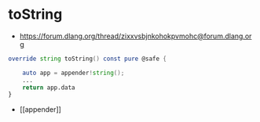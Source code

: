 # toString

- https://forum.dlang.org/thread/zixxvsbjnkohokpvmohc@forum.dlang.org

```D
override string toString() const pure @safe {
```
```D
	auto app = appender!string();
	...
	return app.data
}
```

- [[appender]]
